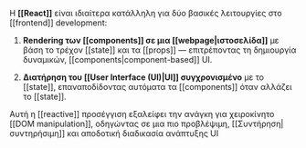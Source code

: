 Η **[[React]]** είναι ιδιαίτερα κατάλληλη για δύο βασικές λειτουργίες στο [[frontend]] development:

1. **Rendering των [[components]] σε μια [[webpage|ιστοσελίδα]]** με βάση το τρέχον [[state]] και τα [[props]] — επιτρέποντας τη δημιουργία δυναμικών, [[components|component-based]] UI.
    
2. **Διατήρηση του [[User Interface (UI)|UI]] συγχρονισμένο** με το [[state]], επαναποδίδοντας αυτόματα τα [[components]] όταν αλλάζει το [[state]].
    

Αυτή η [[reactive]] προσέγγιση εξαλείφει την ανάγκη για χειροκίνητο [[DOM manipulation]], οδηγώντας σε μια πιο προβλέψιμη, [[Συντήρηση|συντηρήσιμη]] και αποδοτική διαδικασία ανάπτυξης UI